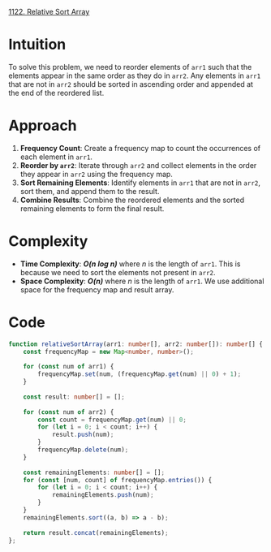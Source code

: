 [1122. Relative Sort Array](https://leetcode.com/problems/relative-sort-array/)

# Intuition
To solve this problem, we need to reorder elements of `arr1` such that the elements appear in the same order as they do in `arr2`. Any elements in `arr1` that are not in `arr2` should be sorted in ascending order and appended at the end of the reordered list.

# Approach
1. **Frequency Count**: Create a frequency map to count the occurrences of each element in `arr1`.
2. **Reorder by `arr2`**: Iterate through `arr2` and collect elements in the order they appear in `arr2` using the frequency map.
3. **Sort Remaining Elements**: Identify elements in `arr1` that are not in `arr2`, sort them, and append them to the result.
4. **Combine Results**: Combine the reordered elements and the sorted remaining elements to form the final result.

# Complexity
- **Time Complexity**: ***O(n log n)*** where *n* is the length of `arr1`. This is because we need to sort the elements not present in `arr2`.
- **Space Complexity**: ***O(n)*** where *n* is the length of `arr1`. We use additional space for the frequency map and result array.

# Code
```typescript
function relativeSortArray(arr1: number[], arr2: number[]): number[] {
    const frequencyMap = new Map<number, number>();
    
    for (const num of arr1) {
        frequencyMap.set(num, (frequencyMap.get(num) || 0) + 1);
    }
    
    const result: number[] = [];
    
    for (const num of arr2) {
        const count = frequencyMap.get(num) || 0;
        for (let i = 0; i < count; i++) {
            result.push(num);
        }
        frequencyMap.delete(num);
    }
    
    const remainingElements: number[] = [];
    for (const [num, count] of frequencyMap.entries()) {
        for (let i = 0; i < count; i++) {
            remainingElements.push(num);
        }
    }
    remainingElements.sort((a, b) => a - b);
    
    return result.concat(remainingElements);
};

```
